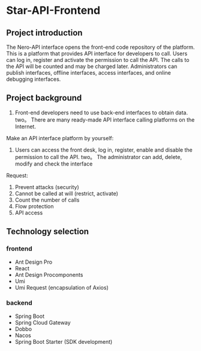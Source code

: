 # Star-API-Frontend

## Project introduction
The Nero-API interface opens the front-end code repository of the platform. This is a platform that provides API interface for developers to call.
Users can log in, register and activate the permission to call the API. The calls to the API will be counted and may be charged later.
Administrators can publish interfaces, offline interfaces, access interfaces, and online debugging interfaces.


## Project background

1. Front-end developers need to use back-end interfaces to obtain data.
   two。 There are many ready-made API interface calling platforms on the Internet.

Make an API interface platform by yourself:
1. Users can access the front desk, log in, register, enable and disable the permission to call the API.
   two。 The administrator can add, delete, modify and check the interface

Request:
1. Prevent attacks (security)
2. Cannot be called at will (restrict, activate)
3. Count the number of calls
4. Flow protection
5. API access

## Technology selection
### frontend
- Ant Design Pro
- React
- Ant Design Procomponents
- Umi
- Umi Request (encapsulation of Axios)

### backend
- Spring Boot
- Spring Cloud Gateway
- Dobbo
- Nacos
- Spring Boot Starter (SDK development)
